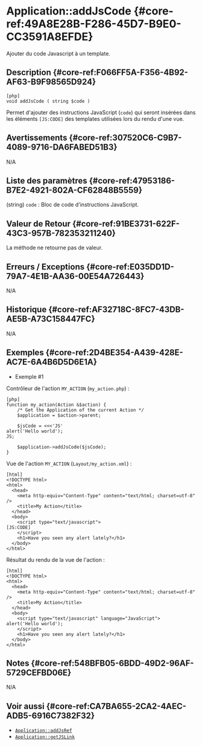 # Application::addJsCode {#core-ref:49A8E28B-F286-45D7-B9E0-CC3591A8EFDE}

<div class="short-description">
Ajouter du code Javascript à un template.
</div>

<!-- <div class="applicability"></div> -->

## Description {#core-ref:F066FF5A-F356-4B92-AF63-B9F98565D924}


    [php]
    void addJsCode ( string $code )

Permet d'ajouter des instructions JavaScript (`code`) qui seront insérées dans les éléments `[JS:CODE]` des templates utilisées lors du rendu d'une vue.

## Avertissements {#core-ref:307520C6-C9B7-4089-9716-DA6FABED51B3}

N/A

## Liste des paramètres {#core-ref:47953186-B7E2-4921-802A-CF62848B5559}

(string) `code`
:   Bloc de code d'instructions JavaScript.

## Valeur de Retour {#core-ref:91BE3731-622F-43C3-957B-782353211240}

La méthode ne retourne pas de valeur.

## Erreurs / Exceptions {#core-ref:E035DD1D-79A7-4E1B-AA36-00E54A726443}

N/A

## Historique {#core-ref:AF32718C-8FC7-43DB-AE5B-A73C158447FC}

N/A

## Exemples {#core-ref:2D4BE354-A439-428E-AC7E-6A4B6D5D6E1A}

- Exemple #1

Contrôleur de l'action `MY_ACTION` (`my_action.php`) :


    [php]
    function my_action(Action &$action) {
        /* Get the Application of the current Action */
        $application = $action->parent;

        $jsCode = <<<'JS'
    alert('Hello world');
    JS;

        $application->addJsCode($jsCode);
    }

Vue de l'action `MY_ACTION` (`Layout/my_action.xml`) :


    [html]
    <!DOCTYPE html>
    <html>
      <head>
        <meta http-equiv="Content-Type" content="text/html; charset=utf-8" />
        <title>My Action</title>
      </head>
      <body>
        <script type="text/javascript">
    [JS:CODE]
        </script>
        <h1>Have you seen any alert lately?</h1>
      </body>
    </html>


Résultat du rendu de la vue de l'action :


    [html]
    <!DOCTYPE html>
    <html>
      <head>
        <meta http-equiv="Content-Type" content="text/html; charset=utf-8" />
        <title>My Action</title>
      </head>
      <body>
        <script type="text/javascript" language="JavaScript">
    alert('Hello world');
        </script>
        <h1>Have you seen any alert lately?</h1>
      </body>
    </html>

## Notes {#core-ref:548BFB05-6BDD-49D2-96AF-5729CEFBD06E}

N/A

## Voir aussi {#core-ref:CA7BA655-2CA2-4AEC-ADB5-6916C7382F32}

- [`Application::addJsRef`](#core-ref:B4B041AA-2649-498D-ACE7-52131053C7DB)
- [`Application::getJSLink`](#core-ref:95056B5D-5002-4A5D-BC26-31595FAD9AFD)
